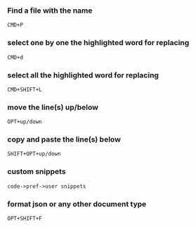 ### Find a file with the name

`CMD+P`

### select one by one the highlighted word for replacing

`CMD+d`

### select all the highlighted word for replacing

`CMD+SHIFT+L`

### move the line(s) up/below

`OPT+up/down`

### copy and paste the line(s) below

`SHIFT+OPT+up/down`

### custom snippets

`code->pref->user snippets`

### format json or any other document type

`OPT+SHIFT+F`
